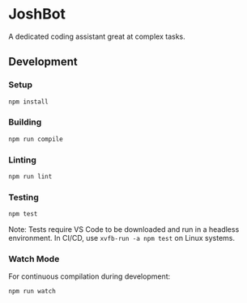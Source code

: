 # JoshBot

A dedicated coding assistant great at complex tasks.

## Development

### Setup

```bash
npm install
```

### Building

```bash
npm run compile
```

### Linting

```bash
npm run lint
```

### Testing

```bash
npm test
```

Note: Tests require VS Code to be downloaded and run in a headless environment. In CI/CD, use `xvfb-run -a npm test` on Linux systems.

### Watch Mode

For continuous compilation during development:

```bash
npm run watch
``` 
